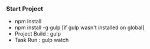 ### Start Project

- npm install
- npm install -g gulp [if gulp wasn't installed on global]
- Project Build : gulp
- Task Run : gulp watch
